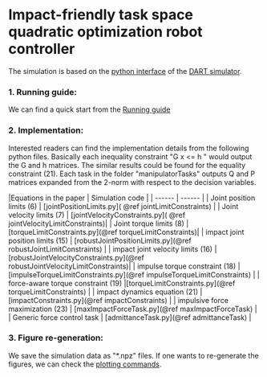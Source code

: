 # Impact-friendly task space quadratic optimization robot controller

The simulation is based on the [python interface](https://github.com/sehoonha/pydart2) of the [DART simulator](https://dartsim.github.io/). 

 ### 1. Running guide: 
We can find a quick start from the  [Running guide](doc/running_guide.md)

 ### 2. Implementation: 
 
Interested readers can find the implementation details from the following python files. Basically each inequality constraint "G x <= h " would output the G and h matrices. The similar results could be found for the equality constraint (21). Each task in the folder "manipulatorTasks" outputs Q and P matrices expanded from the 2-norm with respect to the decision variables. 
    


   |Equations in the paper  | Simulation code |
    | ------ | ------ |
    | Joint position limits (6) | [jointPositionLimits.py]( @ref jointLimitConstraints) |
    | Joint velocity limits (7)  |  [jointVelocityConstraints.py]( @ref jointVelocityLimitConstraints)|
    | Joint torque limits (8)  |  [torqueLimitConstraints.py](@ref torqueLimitConstraints)|
    | impact joint position limits (15) |  [robustJointPositionLimits.py](@ref robustJointLimitConstraints) |
    | impact joint velocity limits (16)  |[robustJointVelocityConstraints.py](@ref robustJointVelocityLimitConstraints)|
    | impulse torque constraint (18) | [impulseTorqueLimitConstraints.py](@ref impulseTorqueLimitConstraints) |
    | force-aware torque constraint (19) |[torqueLimitConstraints.py](@ref torqueLimitConstraints) |
    | impact dynamics equation (21) |  [impactConstraints.py](@ref impactConstraints) |
    | impulsive force maximization (23) |  [maxImpactForceTask.py](@ref maxImpactForceTask) |
    | Generic force control task |  [admittanceTask.py](@ref admittanceTask) |

### 3. Figure re-generation:
  
   We save the simulation data as "*.npz" files. If one wants to re-generate the figures, we can check the [plotting commands](doc/plotting_commands.md).

